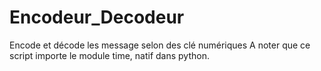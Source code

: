# Encodeur_Decodeur

Encode et décode les message selon des clé numériques
A noter que ce script importe le module time, natif dans python.
